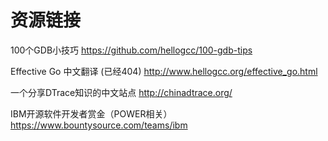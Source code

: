 # 资源链接

100个GDB小技巧
https://github.com/hellogcc/100-gdb-tips

Effective Go 中文翻译 (已经404)
http://www.hellogcc.org/effective_go.html

一个分享DTrace知识的中文站点
http://chinadtrace.org/

IBM开源软件开发者赏金（POWER相关）
https://www.bountysource.com/teams/ibm

